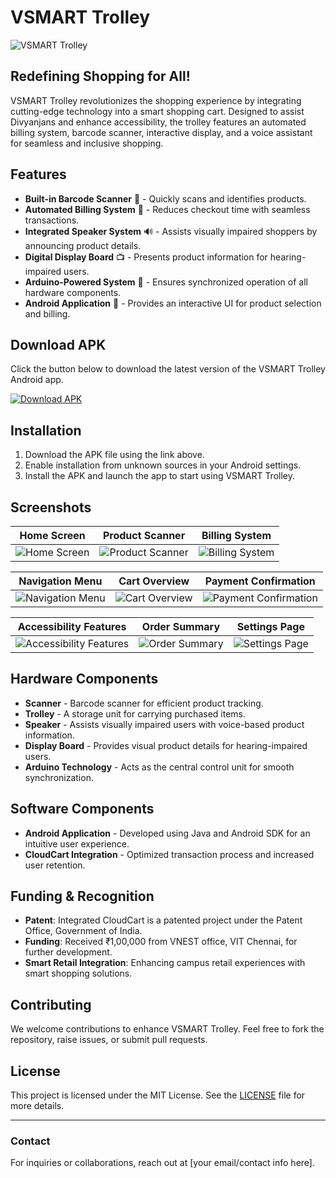 # VSMART Trolley

![VSMART Trolley](screenshot/banner.png)

## Redefining Shopping for All!

VSMART Trolley revolutionizes the shopping experience by integrating cutting-edge technology into a smart shopping cart. Designed to assist Divyanjans and enhance accessibility, the trolley features an automated billing system, barcode scanner, interactive display, and a voice assistant for seamless and inclusive shopping.

## Features
- **Built-in Barcode Scanner** 📡 - Quickly scans and identifies products.
- **Automated Billing System** 🛒 - Reduces checkout time with seamless transactions.
- **Integrated Speaker System** 🔊 - Assists visually impaired shoppers by announcing product details.
- **Digital Display Board** 📺 - Presents product information for hearing-impaired users.
- **Arduino-Powered System** 🤖 - Ensures synchronized operation of all hardware components.
- **Android Application** 📱 - Provides an interactive UI for product selection and billing.

## Download APK
Click the button below to download the latest version of the VSMART Trolley Android app.

[![Download APK](https://img.shields.io/badge/Download-APK-blue.svg)](https://drive.google.com/your-apk-link-here)

## Installation
1. Download the APK file using the link above.
2. Enable installation from unknown sources in your Android settings.
3. Install the APK and launch the app to start using VSMART Trolley.

## Screenshots
| Home Screen | Product Scanner | Billing System |
|------------|----------------|---------------|
| ![Home Screen](screenshot/home.png) | ![Product Scanner](screenshot/scanner.png) | ![Billing System](screenshot/billing.png) |

| Navigation Menu | Cart Overview | Payment Confirmation |
|---------------|--------------|-------------------|
| ![Navigation Menu](screenshot/menu.png) | ![Cart Overview](screenshot/cart.png) | ![Payment Confirmation](screenshot/payment.png) |

| Accessibility Features | Order Summary | Settings Page |
|----------------------|--------------|--------------|
| ![Accessibility Features](screenshot/accessibility.png) | ![Order Summary](screenshot/summary.png) | ![Settings Page](screenshot/settings.png) |

## Hardware Components
- **Scanner** - Barcode scanner for efficient product tracking.
- **Trolley** - A storage unit for carrying purchased items.
- **Speaker** - Assists visually impaired users with voice-based product information.
- **Display Board** - Provides visual product details for hearing-impaired users.
- **Arduino Technology** - Acts as the central control unit for smooth synchronization.

## Software Components
- **Android Application** - Developed using Java and Android SDK for an intuitive user experience.
- **CloudCart Integration** - Optimized transaction process and increased user retention.

## Funding & Recognition
- **Patent**: Integrated CloudCart is a patented project under the Patent Office, Government of India.
- **Funding**: Received ₹1,00,000 from VNEST office, VIT Chennai, for further development.
- **Smart Retail Integration**: Enhancing campus retail experiences with smart shopping solutions.

## Contributing
We welcome contributions to enhance VSMART Trolley. Feel free to fork the repository, raise issues, or submit pull requests.

## License
This project is licensed under the MIT License. See the [LICENSE](LICENSE) file for more details.

---
### Contact
For inquiries or collaborations, reach out at [your email/contact info here].
